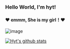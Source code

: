 ### Hello World, I'm hyt!

#### :heart: emmm, She is my girl！:heart:

![image](https://user-images.githubusercontent.com/34086399/154191912-b851b881-ba16-4d52-8b2d-5bb6da37d30d.png)
<!-- <img src="https://user-images.githubusercontent.com/34086399/154191912-b851b881-ba16-4d52-8b2d-5bb6da37d30d.png" width="700" height="471" alt="myGirl"/> -->

[![Hyt's github stats](https://github-readme-stats.vercel.app/api?username=hytStart)](https://github.com/anuraghazra/github-readme-stats)



<!--
**hytStart/hytStart** is a ✨ _special_ ✨ repository because its `README.md` (this file) appears on your GitHub profile.

Here are some ideas to get you started:

- 🔭 I’m currently working on ...
- 🌱 I’m currently learning ...
- 👯 I’m looking to collaborate on ...
- 🤔 I’m looking for help with ...
- 💬 Ask me about ...
- 📫 How to reach me: ...
- 😄 Pronouns: ...
- ⚡ Fun fact: ...
-->
